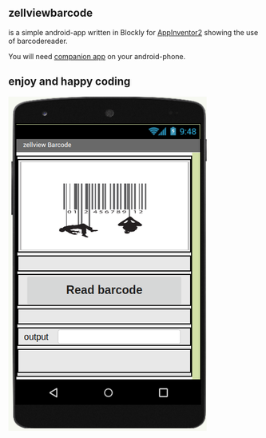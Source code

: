 ## zellviewbarcode

is a simple android-app written in Blockly for [AppInventor2](http://ai2.appinventor.mit.edu)
showing the use of barcodereader.

You will need [companion app](https://play.google.com/store/apps/details?id=edu.mit.appinventor.aicompanion3&hl=de)
on your android-phone.

## enjoy and happy coding

![](Rsrc/barcode3.png)


